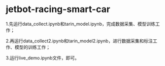# jetbot-racing-smart-car
1.先运行data_collect.ipynb和tarin_model.ipynb，完成数据采集、模型训练工作；

2.再运行data_collect2.ipynb和tarin_model2.ipynb，进行数据采集和标注工作、模型的训练工作；

3.运行live_demo.ipynb文件，即可。
